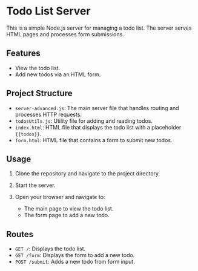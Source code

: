 # Todo List Server

This is a simple Node.js server for managing a todo list. The server serves HTML pages and processes form submissions.

## Features

- View the todo list.
- Add new todos via an HTML form.

## Project Structure

- `server-advanced.js`: The main server file that handles routing and processes HTTP requests.
- `todosUtils.js`: Utility file for adding and reading todos.
- `index.html`: HTML file that displays the todo list with a placeholder `{{todos}}`.
- `form.html`: HTML file that contains a form to submit new todos.

## Usage

1. Clone the repository and navigate to the project directory.

2. Start the server.

3. Open your browser and navigate to:
   - The main page to view the todo list.
   - The form page to add a new todo.

## Routes

- `GET /`: Displays the todo list.
- `GET /form`: Displays the form to add a new todo.
- `POST /submit`: Adds a new todo from form input.
